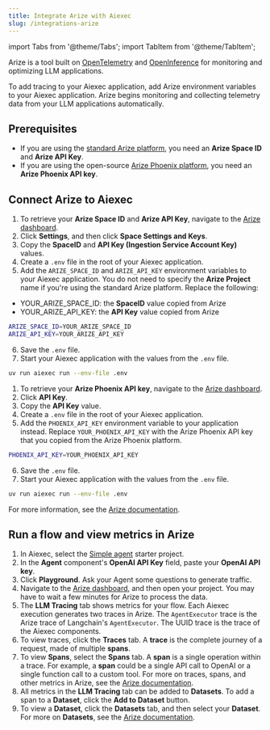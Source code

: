 ```yaml
---
title: Integrate Arize with Aiexec
slug: /integrations-arize
---
```


import Tabs from '@theme/Tabs';
import TabItem from '@theme/TabItem';

Arize is a tool built on [OpenTelemetry](https://opentelemetry.io/) and [OpenInference](https://docs.arize.com/phoenix/reference/open-inference) for monitoring and optimizing LLM applications.

To add tracing to your Aiexec application, add Arize environment variables to your Aiexec application.
Arize begins monitoring and collecting telemetry data from your LLM applications automatically.

## Prerequisites

* If you are using the [standard Arize platform](https://docs.arize.com/arize), you need an **Arize Space ID** and **Arize API Key**.
* If you are using the open-source [Arize Phoenix platform](https://docs.arize.com/phoenix), you need an **Arize Phoenix API key**.

## Connect Arize to Aiexec

<Tabs>
  <TabItem value="Arize Platform" label="Arize Platform" default>

1. To retrieve your **Arize Space ID** and **Arize API Key**, navigate to the [Arize dashboard](https://app.arize.com/).
2. Click **Settings**, and then click **Space Settings and Keys**.
3. Copy the **SpaceID** and **API Key (Ingestion Service Account Key)** values.
4. Create a `.env` file in the root of your Aiexec application.
5. Add the `ARIZE_SPACE_ID` and `ARIZE_API_KEY` environment variables to your Aiexec application.
You do not need to specify the **Arize Project** name if you're using the standard Arize platform.
Replace the following:

* YOUR_ARIZE_SPACE_ID: the **SpaceID** value copied from Arize
* YOUR_ARIZE_API_KEY: the **API Key** value copied from Arize

```bash
ARIZE_SPACE_ID=YOUR_ARIZE_SPACE_ID
ARIZE_API_KEY=YOUR_ARIZE_API_KEY
```
6. Save the `.env` file.
7. Start your Aiexec application with the values from the `.env` file.
```bash
uv run aiexec run --env-file .env
```
  </TabItem>
  <TabItem value="Arize Phoenix" label="Arize Phoenix">

1. To retrieve your **Arize Phoenix API key**, navigate to the [Arize dashboard](https://app.phoenix.arize.com/).
2. Click **API Key**.
3. Copy the **API Key** value.
4. Create a `.env` file in the root of your Aiexec application.
5. Add the `PHOENIX_API_KEY` environment variable to your application instead.
Replace `YOUR_PHOENIX_API_KEY` with the Arize Phoenix API key that you copied from the Arize Phoenix platform.

```bash
PHOENIX_API_KEY=YOUR_PHOENIX_API_KEY
```

6. Save the `.env` file.
7. Start your Aiexec application with the values from the `.env` file.
```bash
uv run aiexec run --env-file .env
```
  </TabItem>
</Tabs>

For more information, see the [Arize documentation](https://docs.arize.com/phoenix/tracing/integrations-tracing/aiexec#go-to-arize-phoenix).

## Run a flow and view metrics in Arize

1. In Aiexec, select the [Simple agent](/starter-projects-simple-agent) starter project.
2. In the **Agent** component's **OpenAI API Key** field, paste your **OpenAI API key**.
3. Click **Playground**.
Ask your Agent some questions to generate traffic.
4. Navigate to the [Arize dashboard](https://app.arize.com/), and then open your project.
You may have to wait a few minutes for Arize to process the data.
5. The **LLM Tracing** tab shows metrics for your flow.
Each Aiexec execution generates two traces in Arize.
The `AgentExecutor` trace is the Arize trace of Langchain's `AgentExecutor`. The UUID trace is the trace of the Aiexec components.
6. To view traces, click the **Traces** tab.
A **trace** is the complete journey of a request, made of multiple **spans**.
7. To view **Spans**, select the **Spans** tab.
A **span** is a single operation within a trace. For example, a **span** could be a single API call to OpenAI or a single function call to a custom tool.
For more on traces, spans, and other metrics in Arize, see the [Arize documentation](https://docs.arize.com/arize/llm-tracing/tracing).
8. All metrics in the **LLM Tracing** tab can be added to **Datasets**.
To add a span to a **Dataset**, click the **Add to Dataset** button.
9. To view a **Dataset**, click the **Datasets** tab, and then select your **Dataset**.
For more on **Datasets**, see the [Arize documentation](https://docs.arize.com/arize/llm-datasets-and-experiments/datasets-and-experiments).